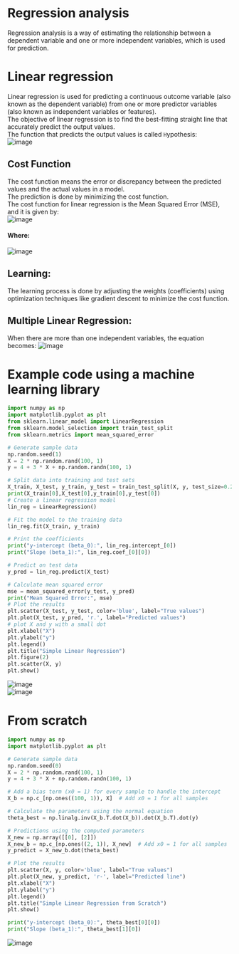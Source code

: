 # Regression analysis
Regression analysis is a way of estimating the relationship between a dependent variable and one or more independent variables, which is used for prediction.

# Linear regression
Linear regression is used for predicting a continuous outcome variable (also known as the dependent variable) from one or more predictor variables (also known as independent variables or features).<br>
The objective of linear regression is to find the best-fitting straight line that accurately predict the output values.<br>
The function that predicts the output values is called `H`ypothesis:<br>
![image](https://github.com/vacu9708/Machine-learning/assets/67142421/3247fc32-1810-48f7-9dc2-c00dedef1659)<br>

## Cost Function
The cost function means the error or discrepancy between the predicted values and the actual values in a model.<br>
The prediction is done by minimizing the cost function.<br>
The cost function for linear regression is the Mean Squared Error (MSE), and it is given by:<br>
![image](https://github.com/vacu9708/Machine-learning/assets/67142421/f7fe5bef-ed8b-49d4-b920-1aa1634ba459)<br>
#### Where:
![image](https://github.com/vacu9708/Machine-learning/assets/67142421/a65880ae-6d5c-4e5d-9955-5c907a7b3f6d)

## Learning:
The learning process is done by adjusting the weights (coefficients) using optimization techniques like gradient descent to minimize the cost function.

## Multiple Linear Regression:
When there are more than one independent variables, the equation becomes:
![image](https://github.com/vacu9708/Machine-learning/assets/67142421/c9f8ec14-ca79-423a-82b4-3f5b86c27a09)

# Example code using a machine learning library
~~~python
import numpy as np
import matplotlib.pyplot as plt
from sklearn.linear_model import LinearRegression
from sklearn.model_selection import train_test_split
from sklearn.metrics import mean_squared_error

# Generate sample data
np.random.seed(1)
X = 2 * np.random.rand(100, 1)
y = 4 + 3 * X + np.random.randn(100, 1)

# Split data into training and test sets
X_train, X_test, y_train, y_test = train_test_split(X, y, test_size=0.2)
print(X_train[0],X_test[0],y_train[0],y_test[0])
# Create a linear regression model
lin_reg = LinearRegression()

# Fit the model to the training data
lin_reg.fit(X_train, y_train)

# Print the coefficients
print("y-intercept (beta_0):", lin_reg.intercept_[0])
print("Slope (beta_1):", lin_reg.coef_[0][0])

# Predict on test data
y_pred = lin_reg.predict(X_test)

# Calculate mean squared error
mse = mean_squared_error(y_test, y_pred)
print("Mean Squared Error:", mse)
# Plot the results
plt.scatter(X_test, y_test, color='blue', label="True values")
plt.plot(X_test, y_pred, 'r.', label="Predicted values")
# plot X and y with a small dot
plt.xlabel("X")
plt.ylabel("y")
plt.legend()
plt.title("Simple Linear Regression")
plt.figure(2)
plt.scatter(X, y)
plt.show()
~~~
![image](https://github.com/vacu9708/Machine-learning/assets/67142421/66b3b99a-88a5-4413-98ec-2edfece4fbcb)<br>
![image](https://github.com/vacu9708/Machine-learning/assets/67142421/e25360d2-cc6f-4941-8dd8-da0c360585eb)

# From scratch
~~~python
import numpy as np
import matplotlib.pyplot as plt

# Generate sample data
np.random.seed(0)
X = 2 * np.random.rand(100, 1)
y = 4 + 3 * X + np.random.randn(100, 1)

# Add a bias term (x0 = 1) for every sample to handle the intercept
X_b = np.c_[np.ones((100, 1)), X]  # Add x0 = 1 for all samples

# Calculate the parameters using the normal equation
theta_best = np.linalg.inv(X_b.T.dot(X_b)).dot(X_b.T).dot(y)

# Predictions using the computed parameters
X_new = np.array([[0], [2]])
X_new_b = np.c_[np.ones((2, 1)), X_new]  # Add x0 = 1 for all samples
y_predict = X_new_b.dot(theta_best)

# Plot the results
plt.scatter(X, y, color='blue', label="True values")
plt.plot(X_new, y_predict, 'r-', label="Predicted line")
plt.xlabel("X")
plt.ylabel("y")
plt.legend()
plt.title("Simple Linear Regression from Scratch")
plt.show()

print("y-intercept (beta_0):", theta_best[0][0])
print("Slope (beta_1):", theta_best[1][0])
~~~
![image](https://github.com/vacu9708/Machine-learning/assets/67142421/5cfd9b48-70ff-4038-9917-11a9fa973d8b)

